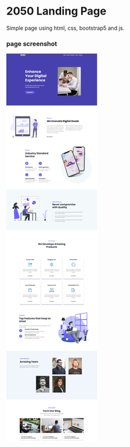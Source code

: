 # 2050 Landing Page

Simple page using html, css, bootstrap5 and js.

### page screenshot 
![](https://github.com/Waeel1996/2050/blob/main/FireShot%20Capture%20001%20-%20Bootstrap%20demo%20-%20.png)
